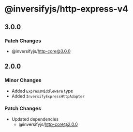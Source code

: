 # @inversifyjs/http-express-v4

## 3.0.0

### Patch Changes

- @inversifyjs/http-core@3.0.0

## 2.0.0

### Minor Changes

- Added `ExpressMiddleware` type
- Added `InversifyExpressHttpAdapter`

### Patch Changes

- Updated dependencies
  - @inversifyjs/http-core@2.0.0
